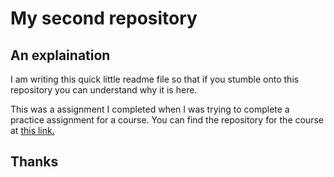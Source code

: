 # My second repository

## An explaination
I am writing this quick little readme file so that if you stumble onto this repository you can understand why it is here.

This was a assignment I completed when I was trying to complete a practice assignment for a course.  You can find the repository for the course at [this link.](https://github.com/seankross/the-unix-workbench)

## Thanks
